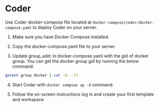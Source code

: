 # Coder

Use Coder docker-compose file located at `docker-compose/coder/docker-compose.yaml` to deploy Coder on your server.

1. Make sure you have Docker Compose installed.

2. Copy the docker-compose.yaml file to your server.

3. Update group_add: in docker-compose.yaml with the gid of docker group. You can get the docker group gid by running the below command:

```bash
getent group docker | cut -d: -f3
```

4. Start Coder with `docker compose up -d` command.

5. Follow the on-screen instructions log in and create your first template and workspace
